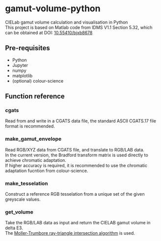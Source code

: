 # gamut-volume-python
CIELab gamut volume calculation and visualisation in Python  
This project is based on Matlab code from IDMS V1.1 Section 5.32, which can be obtained at DOI: [10.55410/bjxb8678](https://www.sid.org/Standards/ICDM-DOI#gamut_volume_1.1r02)  
## Pre-requisites
- Python  
- Jupyter  
- numpy  
- matplotlib  
- (optional) colour-science  
## Function reference
### cgats
Read from and write in a CGATS data file, the standard ASCII CGATS.17 file format is recommended.  
### make_gamut_envelope
Read RGB/XYZ data from CGATS file, and translate to RGB/LAB data.  
In the current version, the Bradford transform matrix is ​​used directly to achieve chromatic adaptation.  
If higher accuracy is required, it is recommended to use the chromatic adaptation fucntion from colour-science.  
### make_tesselation
Construct a reference RGB tesselation from a unique set of the given greyscale values.   
### get_volume
Take the RGB/LAB data as input and return the CIELAB gamut volume in delta E3.  
The [Moller-Trumbore ray-triangle intersection algorithm](https://doi.org/10.1080/10867651.1997.10487472) is used.  